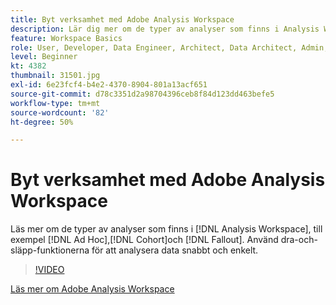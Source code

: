 ```yaml
---
title: Byt verksamhet med Adobe Analysis Workspace
description: Lär dig mer om de typer av analyser som finns i Analysis Workspace, som Ad Hoc, Cohort och Fallout. Använd dra-och-släpp-funktionerna för att analysera data snabbt och enkelt.
feature: Workspace Basics
role: User, Developer, Data Engineer, Architect, Data Architect, Admin, Leader
level: Beginner
kt: 4382
thumbnail: 31501.jpg
exl-id: 6e23fcf4-b4e2-4370-8904-801a13acf651
source-git-commit: d78c3351d2a98704396ceb8f84d123dd463befe5
workflow-type: tm+mt
source-wordcount: '82'
ht-degree: 50%

---
```


# Byt verksamhet med Adobe Analysis Workspace

Läs mer om de typer av analyser som finns i [!DNL Analysis Workspace], till exempel [!DNL Ad Hoc],[!DNL Cohort]och [!DNL Fallout]. Använd dra-och-släpp-funktionerna för att analysera data snabbt och enkelt.

>[!VIDEO](https://video.tv.adobe.com/v/31501/?quality=12)

[Läs mer om Adobe Analysis Workspace](https://business.adobe.com/products/analytics/ad-hoc-analysis.html?sdid=T32PLYTV&amp;mv=search)
